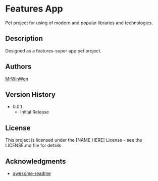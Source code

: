 # Features App

Pet project for using of modern and popular libraries and technologies.

## Description

Designed as a features-super app pet project.

## Authors

[MrWinWon](https://github.com/MrWinWon)

## Version History
* 0.0.1
    * Initial Release

## License

This project is licensed under the [NAME HERE] License - see the LICENSE.md file for details

## Acknowledgments

* [awesome-readme](https://github.com/matiassingers/awesome-readme)
